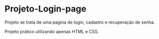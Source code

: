 # Projeto-Login-page

Projeto se trata de uma pagina de login, cadastro e recuperação de senha.

Projeto prático utilizando apenas HTML e CSS.

